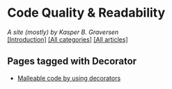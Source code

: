 ﻿# Code Quality & Readability
*A site (mostly) by Kasper B. Graversen*
<br>[[Introduction]](https://github.com/kbilsted/CodeQualityAndReadability) [[All categories]](https://github.com/kbilsted/CodeQualityAndReadability/blob/master/AllTags.md) [[All articles]](https://github.com/kbilsted/CodeQualityAndReadability/blob/master/AllArticles.md)

## Pages tagged with **Decorator**

* [Malleable code by using decorators](../Articles/Design/MalleableCodeUsingDecorators.md)



